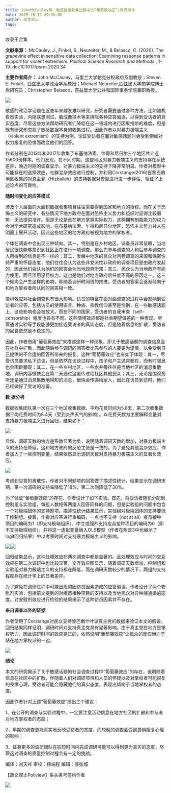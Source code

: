 ```yaml
---
title: JohnMcCauley等：敏感数据收集过程中的“葡萄藤效应”|政观编译
date: 2020-10-13 09:00:00
author: 政文观止
tags: 
---
```



收录于合集

**文献来源：** McCauley, J., Finkel, S., Neureiter, M., & Belasco, C. (2020). The
grapevine effect in sensitive data collection: Examining response patterns in
support for violent extremism. _Political Science Research and Methods_ ,
1-19. doi:10.1017/psrm.2020.34

  

 **主要作者简介：** John McCauley，马里兰大学帕克分校政府系副教授；Steven E.
Finkel，匹兹堡大学政治学系教授；Michael Neureiter,匹兹堡大学商学院博士后研究员；Christopher
Belasco，匹兹堡大学公共和国际事务学院兼职教授。

![](/images/237/2.png)

  

敏感的政治学话题在近些年来越发难以研究，研究者需要通过各种方法，比如随机自然实验，内隐联想测试，脑成像技术等来排除各种应答偏误，以得到受访者的真实态度。尽管这些方法帮助研究者们降低在这一领域内进行因果推断的难度，但是既有研究却忽视了敏感数据本身的收集过程。因此作者以对暴力极端主义（violent
extremism）的支持为例，论证受访者在面对敏感话题时会受到例如对权力报复的恐惧而改变他们的回答。

  

作者分别在2013年和2017年收集了布基纳法索、乍得和尼日尔三个地区共计近15600份样本。他们发现，在不同时期，这些地区对暴力极端主义的支持存在系统差异，晚近时期的调查显示，对暴力极端主义的支持下降非常明显。作者对模型中可能存在的选择效应，社群混杂效应进行控制，并利用Corstange(2016)在黎巴嫩地区收集的对真主党（Hizballah）的支持数据对模型进行进一步评估，验证了上述论点的可靠性。

  

 **随时间变化的应答模式**

涉及个人层面的大面积数据收集项目往往需要得到国家和地方的授权。而在关于恐怖主义的研究中，有些情况下地方政府在面对恐怖主义势力和组织时显得比较弱势，无法提供准许。但是无论是谁在地方掌握实际权力，这种拥有制裁能力的权力会对学术研究造成影响。在布基纳法索、乍得和尼日尔地区，恐怖主义势力并未在明面上展开活动，因此这些地区的地方政府被视为地方的掌权者。

  

个体在调查中会出现三种倾向。其一，特别是在乡村地区，调查员非常显眼，当地居民很快能够意识到社区正在进行一项调查。那么先参与调查的人和后参与调查的人所得到的信息是不一样的；其二，发展中地区的民众对问卷调查的来源和保密性持严重的怀疑态度，他们往往会认为这些非党派性非政府的调查项目是由政府发起的，因此他们会认为他们的回答会为当地政府所知；其三，民众认为当地政府有能力使用，而且滥用惩罚权力，这也是他们对地方政府信任度不高的原因之一。这三个倾向会产生这样的影响，即随着调研时间线的推进，受访者的答案会逐渐倾向于和地方掌权者所认同的回答相一致。

  

情境效应对社会调查也有很大影响。访员的特征在面对面调查的过程中会影响到受访者的应答，包括访员的使用语言、种族、宗教信仰甚至是性别，在一些敏感话题上，这些影响也会被放大。而在不同的国家，受访者的自我审查（self-
censorship）程度也各有不同。这些情境效应都是社会期望偏差的一种表现。尽管通过实验等手段能够更加接近受访者的真实态度，但是随着信息的扩散，受访者的回答依然是不稳定的。

  

因此，作者借用“葡萄藤效应”来描述这样一种现象，即关于敏感话题的调查信息会在社群中扩散，因此随后参与调研的回答者比先参与的人要更为谨慎，以免受到自己提供的不合适的回答所带来的报复。这种“葡萄藤效应”也有如下体现：其一，尽管访员要求私下访谈，但是依然在访谈过程中，孩子和户主通常都在，而有时邻居也会围群旁观；其二，在一些乡村地区，一些水井旁往往是当地社区的消息集散地，调研内容很快会在第二天通过这里传递给社区其他民众；其三，无论是围观旁听还是通过消息集散地得知的消息，很快会传递给家人，因此在访员到访时，他们已经做好了受访的准备。

  

 **数** **据分析**

数据收集团队第一次在三个地区收集数据，平均花费时间为5.8天，第二次收集数据平均花费时间为8.4天（受到炎热天气的影响）。以花费天数为主要解释变量对支持暴力极端主义进行回归，结果如下：

![](/images/237/3.png)

显然，调研天数的协方差系数显著为负，说明随着调研天数的增加，对暴力极端主义的支持在降低，这和地方政府的反恐主张是一致的。为了避免其他混杂效应，作者加入了一些控制变量，结果依然显示调研天数对支持暴力极端主义的显著负效应。

![](/images/237/4.png)

考虑到应答的离散性，作者对不同题项的回答做了描述性统计，结果显示在调研末期，第一次调研的支持率降低了18%，第二次则降低了30%。

  

为了验证“葡萄藤效应”的存在，作者设计了如下实验。首先，将受访者随机分配到控制组与实验组，每组人数相等两组人回答同样的问题，但是实验组的问题中包含一个对极端团体的支持题项。描述性统计结果显示，实验组对极端团体的支持要低于控制组。接着，作者对应答进行重编码，一点也不支持（not
at
all）疫苗接种项目的编码为1（即支持极端组织），中立或强烈支持疫苗接种项目的编码为0（即不支持极端组织），并将这一虚拟变量纳入OLS模型（作者在附录3中也展示了logit回归结果）中以考察时间对支持暴力极端主义的影响。

![](/images/237/5.png)![](/images/237/6.png)

回归结果显示，这种处理效应在两次调查中都是显著的。且处理效应与时间的交互效应在第二次调研中也比较显著，交互效应图显示，随着调研天数增加，控制组和实验组对暴力极端主义的支持都在降低，而在调研天数较少的情况下，两组的支持程度存在统计学上的显著差异。

  

为了避免在调研过程中可能出现的因访员因素造成的应答偏误，作者设计了两个安慰剂实验，包括前文提到的对疫苗接种项目的支持以及当地民众对异种族通婚的态度。对安慰剂效应进行检验的结果揭示了这种访员因素并不存在。

  

 **来自调查以外的证据**

作者使用了Corstange对民众支持黎巴嫩什叶派真主党的数据来验证本文的假设。回归结果同样证明，调研时间对支持真主党具有显著影响。由于真主党在地方是掌权势力，因此调研时间的效应是正的，依然说明“葡萄藤效应”让民众的反应倾向于站在地方掌权派的一边。

![](/images/237/7.png)

  

 **结论**

本文的研究揭示了关于敏感话题的社会调查过程中“葡萄藤效应”的存在，说明随着信息在社区中的扩散，伴随着人们对调研项目和人员的怀疑以及对掌权者可能报复的畏惧心理，受访者可能会隐藏他们的真实态度，表现出倾向于当地掌权者的态度。  

  

因此作者针对上述“葡萄藤效应”提出三个建议：

  

1、在公开的调查与实验过程中，一定要注意活动信息在地方社区的扩散和参与者对地方掌权者的态度；

  

2、早期的调查更能真实地反映受访者的态度，而较晚的调查会受到畏惧报复心理的影响；

  

3、征募更多的调研团队在较短时间内完成调研可能可以得到更为真实的态度，尽管这对调查的质量控制过程会有一定的挑战。

  

编译：刘天祥 审校：杨端程 编辑：康张城

【政文观止Poliview】系头条号签约作者

  

![](/images/237/8.jpeg)

  

